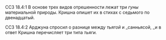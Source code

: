 ССЗ 18.4:1	В основе трех видов отрешенности лежат три _гуны_ материальной природы. Кришна опишет их в стихах с седьмого по двенадцатый.

ССЗ 18.4:2	Арджуна спросил о разнице между _тьягой_ и _санньясой, _и в ответ Кришна перечисляет три типа _тьяги._
